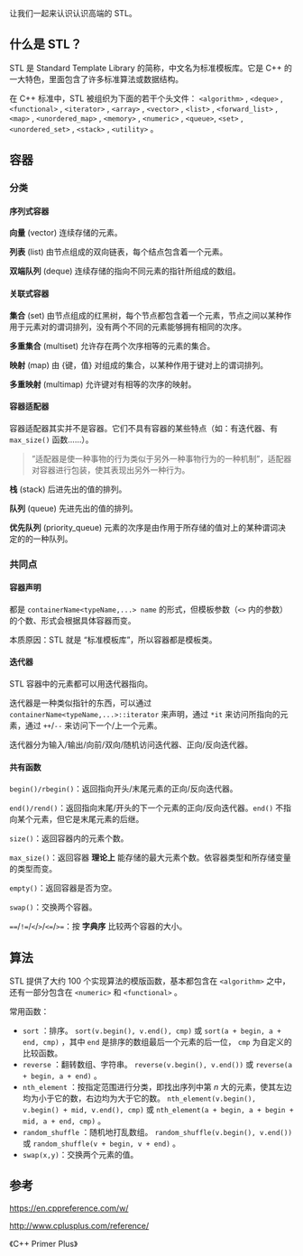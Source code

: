 让我们一起来认识认识高端的 STL。

## 什么是 STL？

STL 是 Standard Template Library 的简称，中文名为标准模板库。它是 C++ 的一大特色，里面包含了许多标准算法或数据结构。

在 C++ 标准中，STL 被组织为下面的若干个头文件： `<algorithm>` , `<deque>` , `<functional>` , `<iterator>` , `<array>` , `<vector>` , `<list>` , `<forward_list>` , `<map>` , `<unordered_map>` , `<memory>` , `<numeric>` , `<queue>`, `<set>` , `<unordered_set>` , `<stack>` , `<utility>` 。

## 容器

### 分类

#### 序列式容器

 **向量** (vector) 连续存储的元素。

 **列表** (list) 由节点组成的双向链表，每个结点包含着一个元素。

 **双端队列** (deque) 连续存储的指向不同元素的指针所组成的数组。

#### 关联式容器

 **集合** (set) 由节点组成的红黑树，每个节点都包含着一个元素，节点之间以某种作用于元素对的谓词排列，没有两个不同的元素能够拥有相同的次序。

 **多重集合** (multiset) 允许存在两个次序相等的元素的集合。

 **映射** (map) 由 {键，值} 对组成的集合，以某种作用于键对上的谓词排列。

 **多重映射** (multimap) 允许键对有相等的次序的映射。

#### 容器适配器

 容器适配器其实并不是容器。它们不具有容器的某些特点（如：有迭代器、有 `max_size()` 函数……）。

>  ”适配器是使一种事物的行为类似于另外一种事物行为的一种机制”，适配器对容器进行包装，使其表现出另外一种行为。

 **栈** (stack) 后进先出的值的排列。

 **队列** (queue) 先进先出的值的排列。

 **优先队列** (priority_queue) 元素的次序是由作用于所存储的值对上的某种谓词决定的的一种队列。

### 共同点

#### 容器声明

都是 `containerName<typeName,...> name`  的形式，但模板参数（`<>` 内的参数）的个数、形式会根据具体容器而变。

本质原因：STL 就是 “标准模板库”，所以容器都是模板类。

#### 迭代器

STL 容器中的元素都可以用迭代器指向。

迭代器是一种类似指针的东西，可以通过 `containerName<typeName,...>::iterator` 来声明，通过 `*it` 来访问所指向的元素，通过 `++`/`--` 来访问下一个/上一个元素。

迭代器分为输入/输出/向前/双向/随机访问迭代器、正向/反向迭代器。

#### 共有函数

`begin()/rbegin()`：返回指向开头/末尾元素的正向/反向迭代器。

`end()/rend()`：返回指向末尾/开头的下一个元素的正向/反向迭代器。`end()` 不指向某个元素，但它是末尾元素的后继。

`size()`：返回容器内的元素个数。

`max_size()`：返回容器 **理论上** 能存储的最大元素个数。依容器类型和所存储变量的类型而变。

`empty()`：返回容器是否为空。

`swap()`：交换两个容器。

`==`/`!=`/`<`/`>`/`<=`/`>=`：按 **字典序** 比较两个容器的大小。

## 算法

STL 提供了大约 100 个实现算法的模版函数，基本都包含在 `<algorithm>` 之中，还有一部分包含在 `<numeric>` 和 `<functional>` 。

常用函数：

-    `sort` ：排序。 `sort(v.begin(), v.end(), cmp)` 或 `sort(a + begin, a + end, cmp)` ，其中 `end` 是排序的数组最后一个元素的后一位， `cmp` 为自定义的比较函数。
-    `reverse` ：翻转数组、字符串。 `reverse(v.begin(), v.end())` 或 `reverse(a + begin, a + end)` 。
-    `nth_element` ：按指定范围进行分类，即找出序列中第 $n$ 大的元素，使其左边均为小于它的数，右边均为大于它的数。 `nth_element(v.begin(), v.begin() + mid, v.end(), cmp)` 或 `nth_element(a + begin, a + begin + mid, a + end, cmp)` 。
-    `random_shuffle` ：随机地打乱数组。 `random_shuffle(v.begin(), v.end())` 或 `random_shuffle(v + begin, v + end)` 。
-    `swap(x,y)`：交换两个元素的值。

## 参考

<https://en.cppreference.com/w/>

<http://www.cplusplus.com/reference/>

《C++ Primer Plus》
